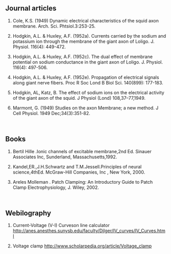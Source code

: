 ## Journal articles
 

1. Cole, K.S. (1949) Dynamic electrical characteristics of the squid axon membrane. Arch. Sci. Phtsiol.3:253-25.


2. Hodgkin, A.L. & Huxley, A.F. (1952a). Currents carried by the sodium and potassium ion through the membrane of the giant axon of Loligo. J. Physiol. 116(4): 449-472.


3. Hodgkin, A.L. & Huxley, A.F. (1952c). The dual effect of membrane potential on sodium conductance in the giant axon of Loligo. J. Physiol. 116(4): 497-506.


4. Hodgkin, A.L. & Huxley, A.F. (1952e). Propagation of electrical signals along giant nerve fibers. Proc R Soc Lond B Biol Sci. 140(899): 177-183. 


5. Hodgkin, AL, Katz, B. The effect of sodium ions on the electrical activity of the giant axon of the squid. J Physiol (Lond) 108,37–77,1949.


6. Marmont, G. (1949) Studies on the axon Membrane; a new method. J Cell Physiol. 1949 Dec;34(3):351-82.
 
 
 &nbsp;
 
 
## Books
 

1. Bertil Hille .Ionic channels of excitable membrane,2nd Ed. Sinauer Associates Inc, Sunderland, Massachusetts,1992.


2. Kandel,ER.,J.H.Schwartz and T.M.Jessell.Principles of neural science,4thEd. McGraw-Hill Companies, Inc , New York, 2000.


3. Areles Molleman . Patch Clamping: An Introductory Guide to Patch Clamp Electrophysiology, J. Wiley, 2002.
 
 
&nbsp;


## Webilography
 

1. Current-Voltage (V-I) Curveson line calculator  http://anes.anesthes.sunysb.edu/faculty/Dilger/IV_curves/IV_Curves.html


2. Voltage clamp  http://www.scholarpedia.org/article/Voltage_clamp
